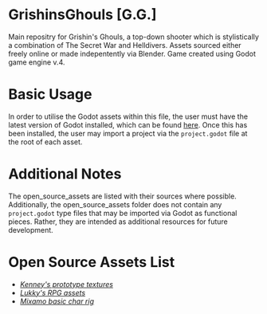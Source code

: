 # GrishinsGhouls [G.G.]
Main repositry for Grishin's Ghouls, a top-down shooter which is stylistically a combination of The Secret War and Helldivers. Assets sourced either freely online or made indepentently via Blender. Game created using Godot game engine v.4.


# Basic Usage
In order to utilise the Godot assets within this file, the user must have the latest version of Godot installed, which can be found [here](https://godotengine.org/). Once this has been installed, the user may import a project via the `project.godot` file at the root of each asset.

# Additional Notes
The open_source_assets are listed with their sources where possible. Additionally, the open_source_assets folder does not contain any `project.godot` type files that may be imported via Godot as functional pieces. Rather, they are intended as additional resources for future development. 

# Open Source Assets List  
  - [*Kenney's prototype textures*](https://www.kenney.nl/assets/prototype-textures)
  - [*Lukky's RPG assets*](https://github.com/lukky-nl/RPG_assets)
  - [*Mixamo basic char rig*](https://www.mixamo.com/#/)
